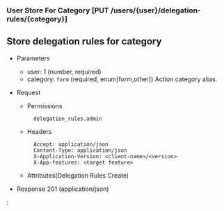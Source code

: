 ### User Store For Category [PUT /users/{user}/delegation-rules/{category}]

## Store delegation rules for category

+ Parameters
    + user: 1 (number, required)
    + category: `form` (required, enum[form,other])
        Action category alias.

+ Request

    + Permissions

            delegation_rules.admin

    + Headers

            Accept: application/json
            Content-Type: application/json
            X-Application-Version: <client-name>/<version>
            X-App-features: <target feature>

    + Attributes(Delegation Rules Create)

+ Response 201 (application/json)

:[](../../error_responses.md)